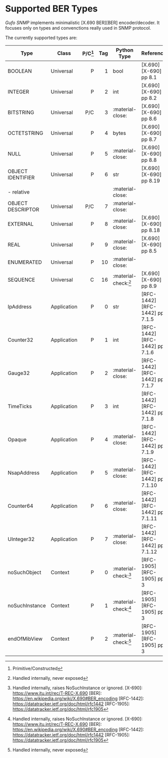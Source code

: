 # Supported BER Types

*Gufo SNMP* implements minimalistic [X.690 BER][BER] encoder/decoder. It focuses only on types
and convenctions really used in SNMP protocol.

The currently supported types are:

| Type              | Class       | P/C[^1] |  Tag | Python Type          | Reference                      |
| ----------------- | ----------- | ------: | ---: | -------------------- | ------------------------------ |
| BOOLEAN           | Universal   |       P |    1 | bool                 | [X.690][X-690] pp 8.1          |
| INTEGER           | Universal   |       P |    2 | int                  | [X.690][X-690] pp 8.2          |
| BITSTRING         | Universal   |     P/C |    3 | :material-close:     | [X.690][X-690] pp 8.6          |
| OCTETSTRING       | Universal   |       P |    4 | bytes                | [X.690][X-690] pp 8.7          |
| NULL              | Universal   |       P |    5 | :material-close:     | [X.690][X-690] pp 8.8          |
| OBJECT IDENTIFIER | Universal   |       P |    6 | str                  | [X.690][X-690] pp 8.19         |
| - relative        |             |         |      | :material-close:     |                                |
| OBJECT DESCRIPTOR | Universal   |     P/C |    7 | :material-close:     |                                |
| EXTERNAL          | Universal   |       P |    8 | :material-close:     | [X.690][X-690] pp 8.18         |
| REAL              | Universal   |       P |    9 | :material-close:     | [X.690][X-690] pp 8.5          |
| ENUMERATED        | Universal   |       P |   10 | :material-close:     |                                |
| SEQUENCE          | Universal   |       C |   16 | :material-check:[^2] | [X.690][X-690] pp 8.9          |
| IpAddress         | Application |       P |    0 | str                  | [RFC-1442][RFC-1442] pp 7.1.5  |
| Counter32         | Application |       P |    1 | int                  | [RFC-1442][RFC-1442] pp 7.1.6  |
| Gauge32           | Application |       P |    2 | :material-close:     | [RFC-1442][RFC-1442] pp 7.1.7  |
| TimeTicks         | Application |       P |    3 | int                  | [RFC-1442][RFC-1442] pp 7.1.8  |
| Opaque            | Application |       P |    4 | :material-close:     | [RFC-1442][RFC-1442] pp 7.1.9  |
| NsapAddress       | Application |       P |    5 | :material-close:     | [RFC-1442][RFC-1442] pp 7.1.10 |
| Counter64         | Application |       P |    6 | :material-close:     | [RFC-1442][RFC-1442] pp 7.1.11 |
| UInteger32        | Application |       P |    7 | :material-close:     | [RFC-1442][RFC-1442] pp 7.1.12 |
| noSuchObject      | Context     |       P |    0 | :material-check:[^3] | [RFC-1905][RFC-1905] pp 3      |
| noSuchInstance    | Context     |       P |    1 | :material-check:[^3] | [RFC-1905][RFC-1905] pp 3      |
| endOfMibView      | Context     |       P |    2 | :material-check:[^2] | [RFC-1905][RFC-1905] pp 3      |

[^1]: Primitive/Constructed
[^2]: Handled internally, never exposed
[^3]: Handled internally, raises NoSuchInstance or ignored.
[X-690]: https://www.itu.int/rec/T-REC-X.690
[BER]: https://en.wikipedia.org/wiki/X.690#BER_encoding
[RFC-1442]: https://datatracker.ietf.org/doc/html/rfc1442
[RFC-1905]: https://datatracker.ietf.org/doc/html/rfc1905